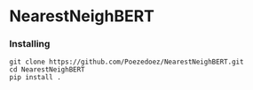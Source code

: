 # NearestNeighBERT

### Installing 
```
git clone https://github.com/Poezedoez/NearestNeighBERT.git
cd NearestNeighBERT
pip install .
```
